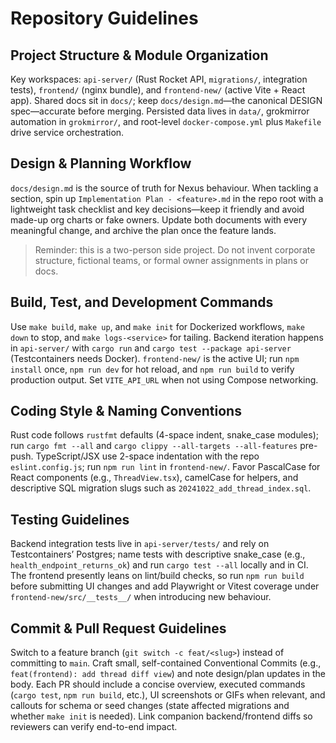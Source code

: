 # Repository Guidelines

## Project Structure & Module Organization
Key workspaces: `api-server/` (Rust Rocket API, `migrations/`, integration tests), `frontend/` (nginx bundle), and `frontend-new/` (active Vite + React app). Shared docs sit in `docs/`; keep `docs/design.md`—the canonical DESIGN spec—accurate before merging. Persisted data lives in `data/`, grokmirror automation in `grokmirror/`, and root-level `docker-compose.yml` plus `Makefile` drive service orchestration.

## Design & Planning Workflow
`docs/design.md` is the source of truth for Nexus behaviour. When tackling a section, spin up `Implementation Plan - <feature>.md` in the repo root with a lightweight task checklist and key decisions—keep it friendly and avoid made-up org charts or fake owners. Update both documents with every meaningful change, and archive the plan once the feature lands.

> Reminder: this is a two-person side project. Do not invent corporate structure, fictional teams, or formal owner assignments in plans or docs.

## Build, Test, and Development Commands
Use `make build`, `make up`, and `make init` for Dockerized workflows, `make down` to stop, and `make logs-<service>` for tailing. Backend iteration happens in `api-server/` with `cargo run` and `cargo test --package api-server` (Testcontainers needs Docker). `frontend-new/` is the active UI; run `npm install` once, `npm run dev` for hot reload, and `npm run build` to verify production output. Set `VITE_API_URL` when not using Compose networking.

## Coding Style & Naming Conventions
Rust code follows `rustfmt` defaults (4-space indent, snake_case modules); run `cargo fmt --all` and `cargo clippy --all-targets --all-features` pre-push. TypeScript/JSX use 2-space indentation with the repo `eslint.config.js`; run `npm run lint` in `frontend-new/`. Favor PascalCase for React components (e.g., `ThreadView.tsx`), camelCase for helpers, and descriptive SQL migration slugs such as `20241022_add_thread_index.sql`.

## Testing Guidelines
Backend integration tests live in `api-server/tests/` and rely on Testcontainers’ Postgres; name tests with descriptive snake_case (e.g., `health_endpoint_returns_ok`) and run `cargo test --all` locally and in CI. The frontend presently leans on lint/build checks, so run `npm run build` before submitting UI changes and add Playwright or Vitest coverage under `frontend-new/src/__tests__/` when introducing new behaviour.

## Commit & Pull Request Guidelines
Switch to a feature branch (`git switch -c feat/<slug>`) instead of committing to `main`. Craft small, self-contained Conventional Commits (e.g., `feat(frontend): add thread diff view`) and note design/plan updates in the body. Each PR should include a concise overview, executed commands (`cargo test`, `npm run build`, etc.), UI screenshots or GIFs when relevant, and callouts for schema or seed changes (state affected migrations and whether `make init` is needed). Link companion backend/frontend diffs so reviewers can verify end-to-end impact.
